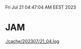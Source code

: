 Fri Jul 21 04:47:04 AM EEST 2023
# JAM
<a href='./cache/202307/21_04.log'>./cache/202307/21_04.log</a>
